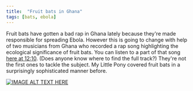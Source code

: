 ```yaml
---
title:  "Fruit bats in Ghana"
tags: [bats, ebola]
---
```


Fruit bats have gotten a bad rap in Ghana lately because they're made responsible for spreading Ebola. However this is going to change with help of two musicians from Ghana who recorded a rap song highlighting the ecological significance of fruit bats. You can listen to a part of that song [here at 12:10](https://soundcloud.com/zeitwissen/zw-lf-m-nner-gegen-newton). (Does anyone know where to find the full track?) They're not the first ones to tackle the subject. My Little Pony covered fruit bats in a surprisingly sophisticated manner before.

[![IMAGE ALT TEXT HERE](https://img.youtube.com/vi/PL4Ilhr49tY/0.jpg)](https://www.youtube.com/watch?v=PL4Ilhr49tY)

